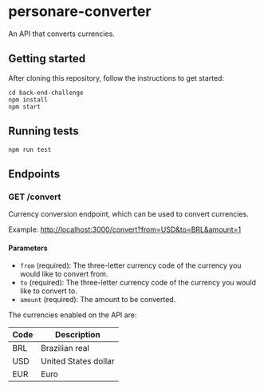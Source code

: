 # personare-converter

An API that converts currencies.

## Getting started

After cloning this repository, follow the instructions to get started:

 ```
cd back-end-challenge
npm install
npm start
```

## Running tests

 ```
npm run test
```

## Endpoints

### GET /convert

Currency conversion endpoint, which can be used to convert currencies.

Example: [http://localhost:3000/convert?from=USD&to=BRL&amount=1](http://localhost:3000/convert?from=USD&to=BRL&amount=1)

#### Parameters

* `from` (required): The three-letter currency code of the currency you would like to convert from.
* `to` (required): The three-letter currency code of the currency you would like to convert to.
* `amount` (required): The amount to be converted.

The currencies enabled on the API are:

| Code | Description |
| --- | ----------- |
| BRL | Brazilian real |
| USD | United States dollar |
| EUR | Euro |